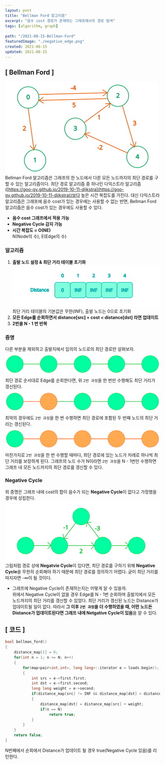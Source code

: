 ```yaml
---
layout: post
title: "Bellman Ford 알고리즘"
excerpt: "음수 cost 경로가 존재하는 그래프에서의 경로 탐색"
tags: [algorithm, graph]

path: "/2021-08-15-Bellman-Ford"
featuredImage: "./negative_edge.png"
created: 2021-08-15
updated: 2021-08-15
---
```


## \[ Bellman Ford \]  
![negative_edge.png](negative_edge.png)  
Bellman Ford 알고리즘은 그래프의 한 노드에서 다른 모든 노드까지의 최단 경로를 구할 수 있는 알고리즘이다. 최단 경로 알고리즘 중 하나인 다익스트라 알고리즘([https://goo-gy.github.io/2019-10-11-dijkstra](https://goo-gy.github.io/2019-10-11-dijkstra))보다 높은 시간 복잡도를 가진다. 대신 다익스트라 알고리즘은 그래프에 음수 cost가 있는 경우에는 사용할 수 없는 반면, Bellman Ford 알고리즘은 음수 cost가 있는 경우에도 사용할 수 있다.  
* **음수 cost 그래프에서 적용 가능**  
* **Negative Cycle 감지 가능**  
* **시간 복잡도 = O(NE)**  
    N(Node의 수), E(Edge의 수)

### 알고리즘  
1. **출발 노드 설정 & 최단 거리 테이블 초기화**  
    ![distance.png](distance.png)
    최단 거리 테이블의 기본값은 무한(INF), 출발 노드는 0으로 초기화   
2. **모든 Edge를 순회하면서 distance[src] + cost < distance[dst] 라면 업데이트**  
3. **2번을 N - 1 번 반복**  

### 증명  
다른 부분을 제외하고 출발지에서 임의의 노드로의 최단 경로만 살펴보자.  
![shortest_path.png](shortest_path.png)  
최단 경로 순서대로 Edge를 순회한다면, 위 `2번 과정`을 한 번만 수행해도 최단 거리가 갱신된다.  
![update_first.png](update_first.png)  
최악의 경우에도 `2번 과정`을 한 번 수행하면 최단 경로에 포함된 두 번째 노드의 최단 거리는 갱신된다.  
![update_last.png](update_last.png)  
마찬가지로 `2번 과정`을 한 번 수행할 때마다, 최단 경로에 있는 노드가 차례로 하나씩 최단 거리를 보장하게 된다. 그래프의 노드 수가 N이라면 `2번 과정`을 N - 1번만 수행하면 그래프 내 모든 노드까지의 최단 경로를 갱신할 수 있다.  

### Negative Cycle  
위 증명은 그래프 내에 cost의 합이 음수가 되는 **Negative Cycle**이 없다고 가정했을 경우에 성립한다.  
![negative_cycle.png](negative_cycle.png)  
그림처럼 경로 상에 **Negatvie Cycle**이 있다면, 최단 경로를 구하기 위해 **Negative Cycle**을 무한히 순회해야 하기 때문에 최단 경로를 정의하기 어렵다. 굳이 최단 거리를 따지자면 -∞이 될 것이다.  

* 그래프에 Negative Cycle이 존재하는지는 어떻게 알 수 있을까.  
위에서 Negative Cycle이 없을 경우 Edge를 N - 1번 순회하며 출발지에서 모든 노드까지의 최단 거리를 갱신할 수 있었다. 최단 거리가 갱신된 노드는 Distance가 업데이트될 일이 없다. 따라서 **그 이후 `2번 과정`을 더 수행하였을 때, 어떤 노드든 Distance가 업데이트된다면 그래프 내에 Netgative Cycle이 있음**을 알 수 있다.  

## \[ 코드 \]  
``` cpp
bool bellman_ford()
{
    distance_map[1] = 0;
    for(int n = 1; n <= N; n++)
    {
        for(map<pair<int,int>, long long>::iterator e = loads.begin(); e != loads.end(); e++)
        {
            int src = e->first.first;
            int dst = e->first.second;
            long long weight = e->second;
            if(distance_map[src] != INF && distance_map[dst] > distance_map[src] + weight)
            {
                distance_map[dst] = distance_map[src] + weight;
                if(n == N)
                    return true;
            }
        }
    }
    return false;
}
```
N번째에서 순회에서 Distance가 업데이트 될 경우 true(Negative Cycle 있음)를 리턴한다.  
